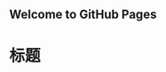 ## Welcome to GitHub Pages

<html>
  <title>MyBlog</title>
  <body> 
    <a href="/MyBlog"></a>
    <H1>标题</H1>
  </body>
</html>
